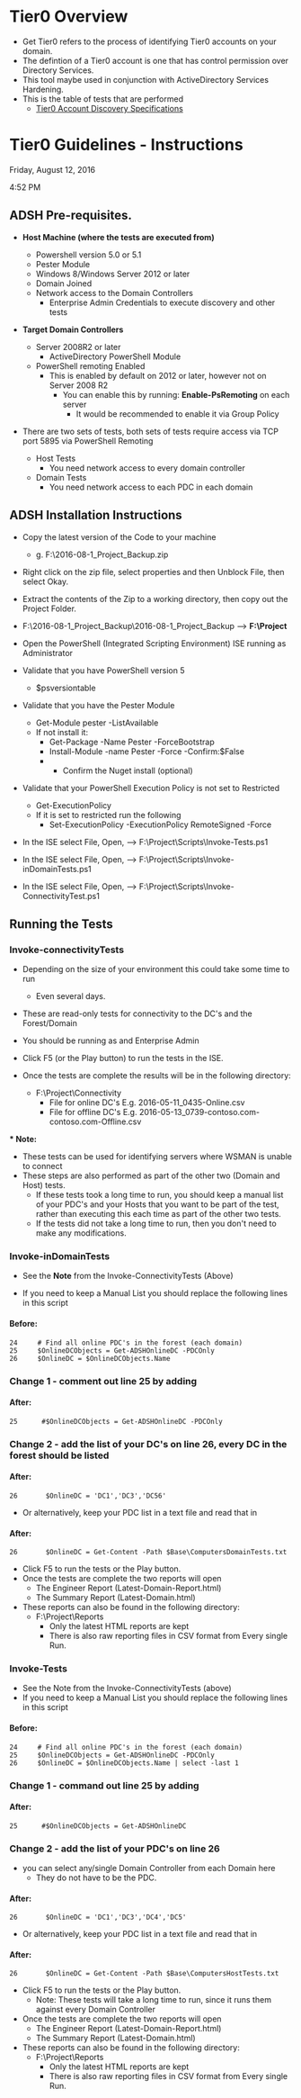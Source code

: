

# Tier0 Overview

- Get Tier0 refers to the process of identifying Tier0 accounts on your domain.
- The defintion of a Tier0 account is one that has control permission over Directory Services.
- This tool maybe used in conjunction with ActiveDirectory Services Hardening.
- This is the table of tests that are performed
  - [Tier0 Account Discovery Specifications](/wiki/Tier0-Specifications---What-tests-are-performed%3F)

# Tier0 Guidelines - Instructions

Friday, August 12, 2016

4:52 PM

## ADSH Pre-requisites.

- **Host Machine (where the tests are executed from)**
  - Powershell version 5.0 or 5.1
  - Pester Module
  - Windows 8/Windows Server 2012 or later
  - Domain Joined
  - Network access to the Domain Controllers
    - Enterprise Admin Credentials to execute discovery and other tests

- **Target Domain Controllers**
  - Server 2008R2 or later
    - ActiveDirectory PowerShell Module
  - PowerShell remoting Enabled
    - This is enabled by default on 2012 or later, however not on Server 2008 R2
      - You can enable this by running: **Enable-PsRemoting** on each server
        - It would be recommended to enable it via Group Policy

- There are two sets of tests, both sets of tests require access via TCP port 5895 via PowerShell Remoting
  - Host Tests
    - You need network access to every domain controller
  - Domain Tests
    - You need network access to each PDC in each domain

## ADSH Installation Instructions

- Copy the latest version of the Code to your machine
  - g. F:\2016-08-1\_Project\_Backup.zip
- Right click on the zip file, select properties and then Unblock File, then select Okay.
- Extract the contents of the Zip to a working directory, then copy out the Project Folder.
- F:\2016-08-1\_Project\_Backup\2016-08-1\_Project\_Backup --&gt; **F:\Project**
- Open the PowerShell (Integrated Scripting Environment) ISE running as Administrator
- Validate that you have PowerShell version 5
  - $psversiontable
- Validate that you have the Pester Module
  - Get-Module pester -ListAvailable
  - If not install it:
    - Get-Package -Name Pester -ForceBootstrap
    - Install-Module -name Pester -Force -Confirm:$False
    - * Confirm the Nuget install (optional)
- Validate that your PowerShell Execution Policy is not set to Restricted
  - Get-ExecutionPolicy
  - If it is set to restricted run the following
    - Set-ExecutionPolicy -ExecutionPolicy RemoteSigned -Force

- In the ISE select File, Open, --&gt; F:\Project\Scripts\Invoke-Tests.ps1
- In the ISE select File, Open, --&gt; F:\Project\Scripts\Invoke-inDomainTests.ps1
- In the ISE select File, Open, --&gt; F:\Project\Scripts\Invoke-ConnectivityTest.ps1


## Running the Tests

### **Invoke-connectivityTests**

- Depending on the size of your environment this could take some time to run
  - Even several days.
- These are read-only tests for connectivity to the DC&#39;s and the Forest/Domain

- You should be running as and Enterprise Admin
- Click F5 (or the Play button) to run the tests  in the ISE.
- Once the tests are complete the results will be in the following directory: 
  - F:\Project\Connectivity
    - File for online DC's  E.g. 2016-05-11_0435-Online.csv
    - File for offline DC's E.g. 2016-05-13_0739-contoso.com-contoso.com-Offline.csv

**\* Note:**

- These tests can be used for identifying servers where WSMAN is unable to connect
- These steps are also performed as part of the other two (Domain and Host) tests.
  - If these tests took a long time to run, you should keep a manual list of your PDC&#39;s and your Hosts that you want to be part of the test, rather than executing this each time as part of the other two tests.
  - If the tests did not take a long time to run, then you don&#39;t need to make any modifications.

### **Invoke-inDomainTests**

- See the **Note** from the Invoke-ConnectivityTests (Above)

- If you need to keep a Manual List you should replace the following lines in this script

#### Before:
```
24     # Find all online PDC's in the forest (each domain)
25     $OnlineDCObjects = Get-ADSHOnlineDC -PDCOnly
26     $OnlineDC = $OnlineDCObjects.Name
```

### Change 1 - comment out line 25 by adding #

#### After:
```
25      #$OnlineDCObjects = Get-ADSHOnlineDC -PDCOnly 
```

### Change 2 - add the list of your DC's on line 26, every DC in the forest should be listed
#### After:
```
26       $OnlineDC = 'DC1','DC3','DC56'
```

  - Or alternatively, keep your PDC list in a text file and read that in
 
#### After:
```
26       $OnlineDC = Get-Content -Path $Base\ComputersDomainTests.txt
```

- Click F5 to run the tests or the Play button.
- Once the tests are complete the two reports will open
  - The Engineer Report (Latest-Domain-Report.html)
  - The Summary Report (Latest-Domain.html)
- These reports can also be found in the following directory: 
  - F:\Project\Reports
    - Only the latest HTML reports are kept
    - There is also raw reporting files in CSV format from Every single Run.

### **Invoke-Tests**

- See the Note from the Invoke-ConnectivityTests (above)
- If you need to keep a Manual List you should replace the following lines in this script

#### Before:
````
24     # Find all online PDC's in the forest (each domain)
25     $OnlineDCObjects = Get-ADSHOnlineDC -PDCOnly
26     $OnlineDC = $OnlineDCObjects.Name | select -last 1
````

### Change 1 - command out line 25 by adding #
#### After:
````
25      #$OnlineDCObjects = Get-ADSHOnlineDC 
````

### Change 2 - add the list of your PDC's on line 26
- you can select any/single Domain Controller from each Domain here
  - They do not have to be the PDC.

#### After:
```
26       $OnlineDC = 'DC1','DC3','DC4','DC5'
```

  - Or alternatively, keep your PDC list in a text file and read that in
 
#### After:
```
26       $OnlineDC = Get-Content -Path $Base\ComputersHostTests.txt
```

- Click F5 to run the tests or the Play button.
  - Note: These tests will take a long time to run, since it runs them against every Domain Controller
- Once the tests are complete the two reports will open
  - The Engineer Report (Latest-Domain-Report.html)
  - The Summary Report (Latest-Domain.html)
- These reports can also be found in the following directory: 
  - F:\Project\Reports
    - Only the latest HTML reports are kept
    - There is also raw reporting files in CSV format from Every single Run.

